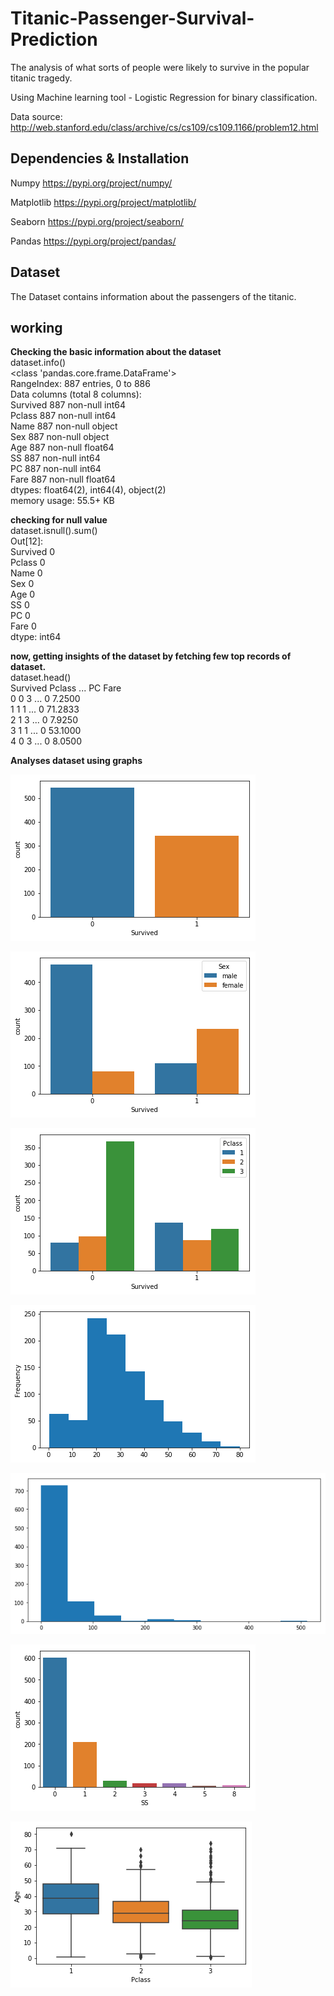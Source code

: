 # Titanic-Passenger-Survival-Prediction
The analysis of what sorts of people were likely to survive in the popular titanic tragedy.

Using Machine learning tool - Logistic Regression for binary classification.

Data source: http://web.stanford.edu/class/archive/cs/cs109/cs109.1166/problem12.html 

## Dependencies & Installation
Numpy https://pypi.org/project/numpy/

Matplotlib https://pypi.org/project/matplotlib/

Seaborn https://pypi.org/project/seaborn/

Pandas https://pypi.org/project/pandas/

## Dataset
The Dataset contains information about the passengers of the titanic.


## working 
**Checking the basic information about the dataset** <br>
dataset.info()<br>
<class 'pandas.core.frame.DataFrame'><br>
RangeIndex: 887 entries, 0 to 886<br>
Data columns (total 8 columns):<br>
Survived    887 non-null int64<br>
Pclass      887 non-null int64<br>
Name        887 non-null object<br>
Sex         887 non-null object<br>
Age         887 non-null float64<br>
SS          887 non-null int64<br>
PC          887 non-null int64<br>
Fare        887 non-null float64<br>
dtypes: float64(2), int64(4), object(2)<br>
memory usage: 55.5+ KB<br>

**checking for null value**<br>
dataset.isnull().sum()<br>
Out[12]: <br>
Survived    0<br>
Pclass      0<br>
Name        0<br>
Sex         0<br>
Age         0<br>
SS          0<br>
PC          0<br>
Fare        0<br>
dtype: int64<br>


**now, getting insights of the dataset by fetching few top records of dataset.**<br>
dataset.head() <br>
Survived  Pclass   ...    PC     Fare<br>
0         0       3   ...     0   7.2500<br>
1         1       1   ...     0  71.2833<br>
2         1       3   ...     0   7.9250<br>
3         1       1   ...     0  53.1000<br>
4         0       3   ...     0   8.0500<br>



**Analyses dataset using graphs**

![Image of bar graph](https://github.com/prashantsihag03/Titanic-Passenger-Survival-Prediction/blob/master/graphs/survived_graph.png)

![Image of bar graph](https://github.com/prashantsihag03/Titanic-Passenger-Survival-Prediction/blob/master/graphs/survival_wrt_gender.png)

![Image of bar graph](https://github.com/prashantsihag03/Titanic-Passenger-Survival-Prediction/blob/master/graphs/Survival_wrt_pclass.png)

![Image of bar graph](https://github.com/prashantsihag03/Titanic-Passenger-Survival-Prediction/blob/master/graphs/freq_wrt_age.png)

![Image of bar graph](https://github.com/prashantsihag03/Titanic-Passenger-Survival-Prediction/blob/master/graphs/freq_wrt_fare.png)

![Image of bar graph](https://github.com/prashantsihag03/Titanic-Passenger-Survival-Prediction/blob/master/graphs/count_wrt_ss.png)

![Image of bar graph](https://github.com/prashantsihag03/Titanic-Passenger-Survival-Prediction/blob/master/graphs/age_wrt_pclass.png)

